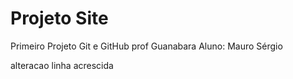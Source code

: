 # Projeto Site
 Primeiro Projeto Git e GitHub prof Guanabara
 Aluno: Mauro Sérgio
 
alteracao linha acrescida
